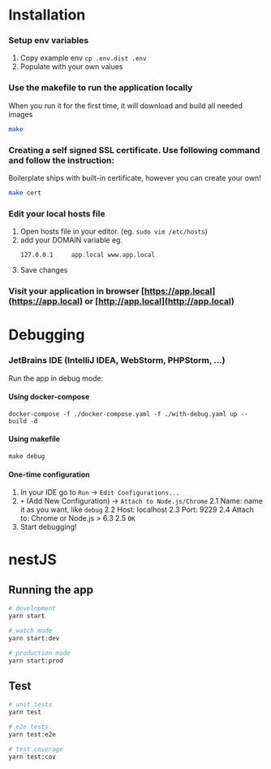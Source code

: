 # Installation 

### Setup env variables
1. Copy example env `cp .env.dist .env`
2. Populate with your own values
### Use the makefile to run the application locally
When you run it for the first time, it will download and build all needed images
```bash
make
```
### Creating a self signed SSL certificate. Use following command and follow the instruction:
Boilerplate ships with built-in certificate, however you can create your own!
```bash
make cert
```
### Edit your local hosts file
1. Open hosts file in your editor. (eg. `sudo vim /etc/hosts`)
2. add your DOMAIN variable eg.
    ```
    127.0.0.1     app.local www.app.local
    ```
3. Save changes

### Visit your application in browser [https://app.local](https://app.local) or [http://app.local](http://app.local)

# Debugging

### JetBrains IDE (IntelliJ IDEA, WebStorm, PHPStorm, ...)
Run the app in debug mode:
#### Using docker-compose
```
docker-compose -f ./docker-compose.yaml -f ./with-debug.yaml up --build -d
```
#### Using makefile
```
make debug
```

#### One-time configuration

1. In your IDE go to `Run` -> `Edit Configurations...`
2. `+` (Add New Configuration) -> `Attach to Node.js/Chrome`
2.1 Name: name it as you want, like `debug`
2.2 Host: localhost
2.3 Port: 9229
2.4 Attach to: Chrome or Node.js > 6.3
2.5 `OK`
3. Start debugging!

# nestJS

## Running the app

```bash
# development
yarn start

# watch mode
yarn start:dev

# production mode
yarn start:prod
```

## Test

```bash
# unit tests
yarn test

# e2e tests
yarn test:e2e

# test coverage
yarn test:cov
```
